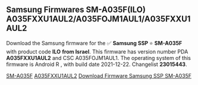<h2>Samsung Firmwares SM-A035F(ILO) A035FXXU1AUL2/A035FOJM1AUL1/A035FXXU1AUL2</h2>
Download the Samsung firmware for the ✅ <strong>Samsung SSP </strong> ⭐ <strong>SM-A035F</strong> with product code <strong>ILO</strong> <strong> from Israel</strong>. This firmware has version number PDA <strong>A035FXXU1AUL2</strong> and CSC A035FOJM1AUL1. The operating system of this firmware is Android R , with build date 2021-12-22. Changelist <strong>23015443</strong>.

[SM-A035F](https://samfirm.shop/samsung/model/SM-A035F)
[A035FXXU1AUL2](https://samfirm.shop/samsung/pda/A035FXXU1AUL2)
[Download Firmware Samsung SSP SM-A035F](https://samfirm.shop/samsung/firmware/485035)
